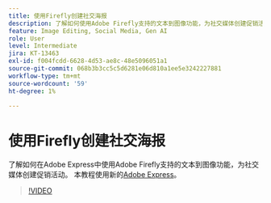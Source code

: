 ```yaml
---
title: 使用Firefly创建社交海报
description: 了解如何使用Adobe Firefly支持的文本到图像功能，为社交媒体创建促销活动
feature: Image Editing, Social Media, Gen AI
role: User
level: Intermediate
jira: KT-13463
exl-id: f004fcdd-6628-4d53-ae8c-48e5096051a1
source-git-commit: 068b3b3cc5c5d6281e06d810a1ee5e3242227881
workflow-type: tm+mt
source-wordcount: '59'
ht-degree: 1%

---
```


# 使用Firefly创建社交海报

了解如何在Adobe Express中使用Adobe Firefly支持的文本到图像功能，为社交媒体创建促销活动。 本教程使用新的[Adobe Express](https://www.adobe.com/express/)。

>[!VIDEO](https://video.tv.adobe.com/v/3430568?quality=12&learn=on&hidetitle=true&captions=chi_hans)
